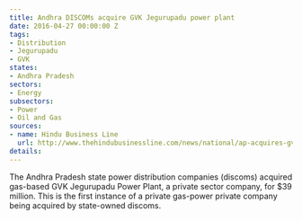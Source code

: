 ```yaml
---
title: Andhra DISCOMs acquire GVK Jegurupadu power plant
date: 2016-04-27 00:00:00 Z
tags:
- Distribution
- Jegurupadu
- GVK
states:
- Andhra Pradesh
sectors:
- Energy
subsectors:
- Power
- Oil and Gas
sources:
- name: Hindu Business Line
  url: http://www.thehindubusinessline.com/news/national/ap-acquires-gvks-jegurupadu-unit-for-rs-261-cr/article8510015.ece
details: 
---
```


The Andhra Pradesh state power distribution companies (discoms) acquired gas-based GVK Jegurupadu Power Plant, a private sector company, for $39 million. This is the first instance of a private gas-power private company being acquired by state-owned discoms.
